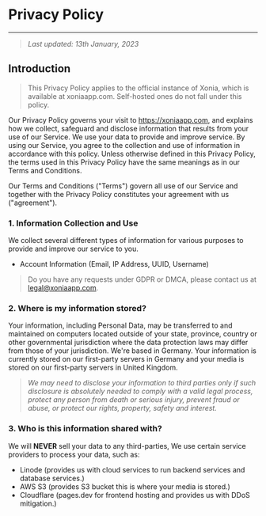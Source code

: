 # Privacy Policy
---
> _Last updated: 13th January, 2023_

## Introduction

> This Privacy Policy applies to the official instance of Xonia, which is available at xoniaapp.com. Self-hosted ones do not fall under this policy.

Our Privacy Policy governs your visit to https://xoniaapp.com, and explains how we collect, safeguard and disclose information that results from your use of our Service. We use your data to provide and improve service. By using our Service, you agree to the collection and use of information in accordance with this policy. Unless otherwise defined in this Privacy Policy, the terms used in this Privacy Policy have the same meanings as in our Terms and Conditions.

Our Terms and Conditions ("Terms") govern all use of our Service and together with the Privacy Policy constitutes your agreement with us ("agreement").

### 1. Information Collection and Use
We collect several different types of information for various purposes to provide and improve our service to you.

- Account Information (Email, IP Address, UUID, Username)

> Do you have any requests under GDPR or DMCA, please contact us at legal@xoniaapp.com.

### 2. Where is my information stored?
Your information, including Personal Data, may be transferred to and maintained on computers located outside of your state, province, country or other governmental jurisdiction where the data protection laws may differ from those of your jurisdiction. We're based in Germany. Your information is currently stored on our first-party servers in Germany and your media is stored on our first-party servers in United Kingdom.

> *We may need to disclose your information to third parties only if such disclosure is absolutely needed to comply with a valid legal process, protect any person from death or serious injury, prevent fraud or abuse, or protect our rights, property, safety and interest.*

### 3. Who is this information shared with?
We will **NEVER** sell your data to any third-parties, We use certain service providers to process your data, such as:

- Linode (provides us with cloud services to run backend services and database services.)
- AWS S3 (provides S3 bucket this is where your media is stored.)
- Cloudflare (pages.dev for frontend hosting and provides us with DDoS mitigation.)
